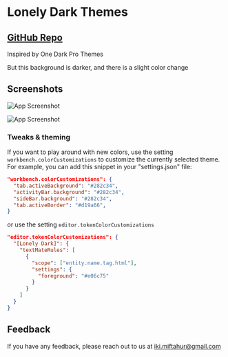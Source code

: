 # Lonely Dark Themes

## [GitHub Repo](https://github.com/zikrymiftahur/lonely-dark-vscode)

Inspired by One Dark Pro Themes

But this background is darker, and there is a slight color change

## Screenshots

![App Screenshot](https://cdn.jsdelivr.net/gh/zikrymiftahur/lonely-dark-vscode/screenshots/screenshot-1.png)

![App Screenshot](https://cdn.jsdelivr.net/gh/zikrymiftahur/lonely-dark-vscode/screenshots/screenshots-2.png)

### Tweaks & theming

If you want to play around with new colors, use the setting
`workbench.colorCustomizations` to customize the currently selected theme. For
example, you can add this snippet in your "settings.json" file:

```json
"workbench.colorCustomizations": {
  "tab.activeBackground": "#282c34",
  "activityBar.background": "#282c34",
  "sideBar.background": "#282c34",
  "tab.activeBorder": "#d19a66",
}
```

or use the setting `editor.tokenColorCustomizations`

```json
"editor.tokenColorCustomizations": {
  "[Lonely Dark]": {
    "textMateRules": [
      {
        "scope": ["entity.name.tag.html"],
        "settings": {
          "foreground": "#e06c75"
        }
      }
    ]
  }
}
```

## Feedback

If you have any feedback, please reach out to us at iki.miftahur@gmail.com
